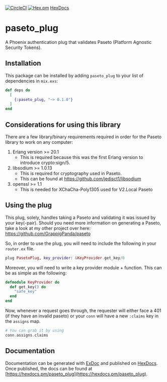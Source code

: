 [![CircleCI](https://circleci.com/gh/GrappigPanda/paseto_plug/tree/master.svg?style=svg)](https://circleci.com/gh/GrappigPanda/paseto_plug/tree/master)
[![Hex.pm](https://img.shields.io/hexpm/v/paseto_plug.svg)](https://hex.pm/packages/paseto_plug)
[HexDocs](https://hexdocs.pm/paseto_plug/api-reference.html)

# paseto_plug

A Phoenix authentication plug that validates Paseto (Platform Agnostic Security Tokens).

## Installation

This package can be installed by adding `paseto_plug` to your list of dependencies in `mix.exs`:

```elixir
def deps do
  [
    {:paseto_plug, "~> 0.1.0"}
  ]
end
```

## Considerations for using this library

There are a few library/binary requirements required in order for the Paseto 
library to work on any computer:
1. Erlang version >= 20.1
    * This is required because this was the first Erlang version to introduce
      crypto:sign/5.
2. libsodium >= 1.0.13 
    * This is required for cryptography used in Paseto.
    * This can be found at https://github.com/jedisct1/libsodium
3. openssl >= 1.1 
    * This is needed for XChaCha-Poly1305 used for V2.Local Paseto

## Using the plug

This plug, solely, handles taking a Paseto and validating it was issued by your key(-pair).
Should you need more information on generating a Paseto, take a look at my other project over here:
https://github.com/GrappigPanda/paseto

So, in order to use the plug, you will need to include the following in your `router.ex` file.

```elixir
plug PasetoPlug, key_provider: &KeyProvider.get_key/0
```

Moreover, you will need to write a key provider module + function. This can be as simple as the following:

```elixir
defmodule KeyProvider do
  def get_key() do
    "safe_key"
  end
end
```

Now, whenever a request goes through, the requester will either face a 401 (if they have an invalid paseto) or your `conn` will have a new `:claims` key in the `assigns` map.

```elixir
# You can grab it by using
conn.assigns.claims
```


## Documentation
Documentation can be generated with [ExDoc](https://github.com/elixir-lang/ex_doc)
and published on [HexDocs](https://hexdocs.pm). Once published, the docs can
be found at [https://hexdocs.pm/paseto_plug](https://hexdocs.pm/paseto_plug).
